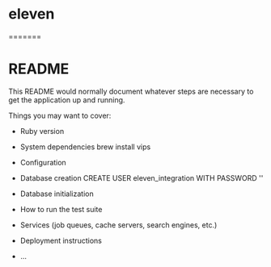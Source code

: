 # eleven
=======
# README

This README would normally document whatever steps are necessary to get the
application up and running.

Things you may want to cover:

* Ruby version

* System dependencies
brew install vips

* Configuration

* Database creation
CREATE USER eleven_integration WITH PASSWORD ''

* Database initialization

* How to run the test suite

* Services (job queues, cache servers, search engines, etc.)

* Deployment instructions

* ...